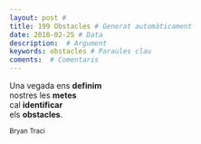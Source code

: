 ```yaml
---
layout: post #
title: 199 Obstacles # Generat automàticament
date: 2018-02-25 # Data
description:  # Argument
keywords: obstacles # Paraules clau
coments:  # Comentaris
---
```


Una vegada ens **definim** <br />
nostres les **metes** <br />
cal **identificar** <br />
els **obstacles**. <br />

<small>Bryan Traci</small>
